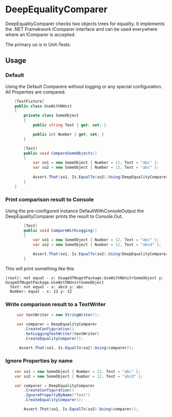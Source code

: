 # DeepEqualityComparer

DeepEqualityComparer checks two objects trees for equality.
It implements the .NET Framekwork IComparer interface and can be used everywhere where an IComparer
is accepted.

The primary us is in Unit-Tests.

## Usage

### Default

Using the Default Comparere without logging or any special configuration.
All Properties are compared.


```csharp
    [TestFixture]
    public class UseWithNUnit
    {
        private class SomeObject
        {
            public string Text { get; set; }

            public int Number { get; set; }
        }

        [Test]
        public void CompareSomeObjects()
        {
            var so1 = new SomeObject { Number = 12, Text = "abc" };
            var so2 = new SomeObject { Number = 12, Text = "abc" };
            
            Assert.That(so1, Is.EqualTo(so2).Using(DeepEqualityComparer.Default));
        }
    }
```

### Print comparison result to Console

Using the pre-configured instance DefaultWithConsoleOutput the DeepEqualityComparer prints the result
to Console.Out.

```csharp
        [Test]
        public void CompareWithLogging()
        {
            var so1 = new SomeObject { Number = 12, Text = "abc" };
            var so2 = new SomeObject { Number = 12, Text = "abcd" };

            Assert.That(so1, Is.EqualTo(so2).Using(DeepEqualityComparer.DefaultWithConsoleOutput));
        }
```

This will print something like this

    (root): not equal - x: UsageOfNugetPackage.UseWithNUnit+SomeObject y: UsageOfNugetPackage.UseWithNUnit+SomeObject
      Text: not equal - x: abcd y: abc
      Number: equal - x: 12 y: 12


### Write comparison result to a TextWriter

```csharp
     var textWriter = new StringWriter();

     var comparer = DeepEqualityComparer
        .CreateConfiguration()
        .SetLoggingTextWriter(textWriter)
        .CreateEqualityComparer();

      Assert.That(so1, Is.EqualTo(so2).Using(comparer));
```

### Ignore Properties by name

```csharp
    var so1 = new SomeObject { Number = 12, Text = "abc" };
    var so2 = new SomeObject { Number = 12, Text = "abcd" };

    var comparer = DeepEqualityComparer
        .CreateConfiguration()
        .IgnorePropertyByName("Text")
        .CreateEqualityComparer();

        Assert.That(so1, Is.EqualTo(so2).Using(comparer));
```